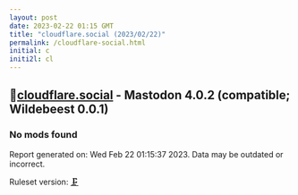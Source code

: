 ```yaml
---
layout: post
date: 2023-02-22 01:15 GMT
title: "cloudflare.social (2023/02/22)"
permalink: /cloudflare-social.html
initial: c
initi2l: cl
---
```


## 🐘[cloudflare.social](https://cloudflare.social) - Mastodon 4.0.2 (compatible; Wildebeest 0.0.1)

### No mods found

Report generated on: Wed Feb 22 01:15:37 2023. Data may be outdated or incorrect.

Ruleset version: [🗜](/version-clamp)
